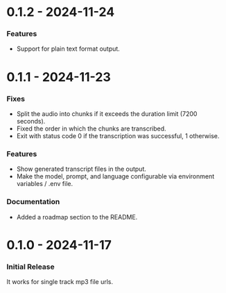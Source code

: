 0.1.2 - 2024-11-24
==================

### Features

- Support for plain text format output.

0.1.1 - 2024-11-23
==================

### Fixes

- Split the audio into chunks if it exceeds the duration limit (7200 seconds).
- Fixed the order in which the chunks are transcribed.
- Exit with status code 0 if the transcription was successful, 1 otherwise.

### Features

- Show generated transcript files in the output.
- Make the model, prompt, and language configurable via environment variables / .env file.

### Documentation

- Added a roadmap section to the README.

0.1.0 - 2024-11-17
==================

### Initial Release

It works for single track mp3 file urls.